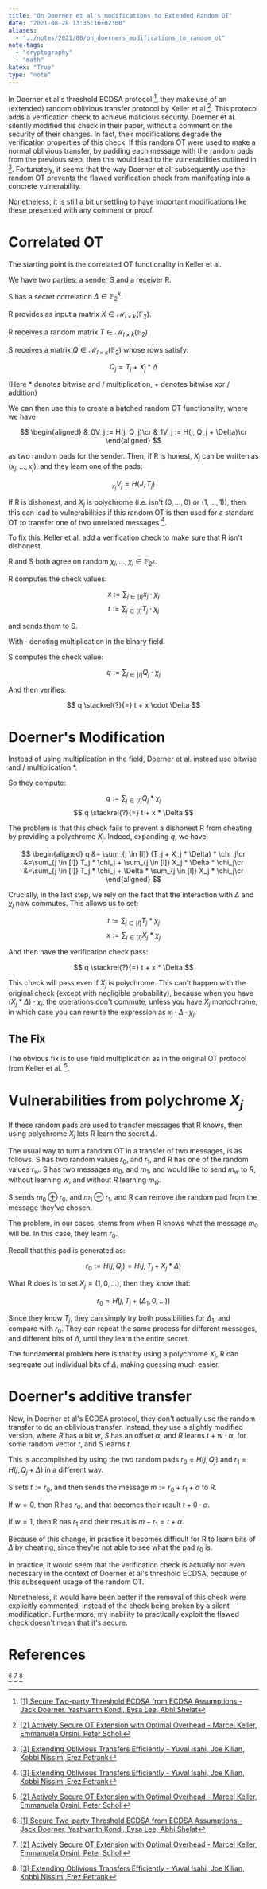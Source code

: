 ```yaml
---
title: "On Doerner et al's modifications to Extended Random OT"
date: "2021-08-28 13:35:16+02:00"
aliases:
  - "../notes/2021/08/on_doerners_modifications_to_random_ot"
note-tags:
  - "cryptography"
  - "math"
katex: "True"
type: "note"
---
```


In Doerner et al's threshold ECDSA protocol [^1], they
make use of an (extended) random oblivious transfer protocol
by Keller et al [^2]. This protocol adds a verification
check to achieve malicious security. Doerner et al. silently modified
this check in their paper, without a comment on the security
of their changes. In fact, their modifications degrade the verification
properties of this check. If this random OT were used to make
a normal oblivious transfer, by padding each message with the random
pads from the previous step, then this would lead to the vulnerabilities
outlined in [^3]. Fortunately, it seems that the way
Doerner et al. subsequently use the random OT prevents the flawed
verification check from manifesting into a concrete vulnerability.

Nonetheless, it is still a bit unsettling to have important modifications
like these presented with any comment or proof.

# Correlated OT

The starting point is the correlated OT functionality in Keller et al.

We have two parties: a sender S and a receiver R.

S has a secret correlation $\Delta \in \mathbb{F}_2^k$.

R provides as input a matrix $X \in \mathcal{M}_{l \times k}(\mathbb{F}_2)$.

R receives a random matrix $T \in \mathcal{M}_{l \times k}(\mathbb{F}_2)$

S receives a matrix $Q \in \mathcal{M}_{l \times k}(\mathbb{F}_2)$
whose rows satisfy:

$$
Q_j = T_j + X_j * \Delta
$$

(Here $*$ denotes bitwise and / multiplication, $+$ denotes bitwise xor / addition)

We can then use this to create a batched random OT functionality, where we have

$$
\begin{aligned}
&_0V_j := H(j, Q_j)\cr
&_1V_j := H(j, Q_j + \Delta)\cr
\end{aligned}
$$

as two random pads for the sender. Then, if R is honest, $X_j$ can be
written as $(x_j, \ldots, x_j)$, and they learn one of the pads:

$$
_{x_j}V_j = H(J, T_j)
$$

If R is dishonest, and $X_j$ is polychrome (i.e. isn't $(0, \ldots, 0)$
or $(1, \ldots, 1)$), then this can lead to vulnerabilities if this
random OT is then used for a standard OT to transfer one of two unrelated
messages [^3].

To fix this, Keller et al. add a verification check to make sure
that R isn't dishonest.

R and S both agree on random $\chi_i, \ldots, \chi_l \in \mathbb{F}_{2^k}$.

R computes the check values:

$$
x := \sum_{j \in [l]} x_j \cdot \chi_j
$$
$$
t := \sum_{j \in [l]} T_j \cdot \chi_j
$$

and sends them to S.

With $\cdot$ denoting multiplication in the binary field.

S computes the check value:

$$
q := \sum_{j \in [l]} Q_j \cdot \chi_j
$$

And then verifies:

$$
q \stackrel{?}{=} t + x \cdot \Delta
$$

# Doerner's Modification

Instead of using multiplication in the field, Doerner et al. instead
use bitwise and / multiplication $*$.

So they compute:

$$
q := \sum_{j \in [l]} Q_j * \chi_j
$$
$$
q \stackrel{?}{=} t + x * \Delta
$$

The problem is that this check fails to prevent a dishonest R
from cheating by providing a polychrome $X_j$. Indeed, expanding
$q$, we have:

$$
\begin{aligned}
q &= \sum_{j \in [l]} (T_j + X_j * \Delta) * \chi_j\cr
 &=\sum_{j \in [l]} T_j * \chi_j + \sum_{j \in [l]} X_j * \Delta * \chi_j\cr
 &=\sum_{j \in [l]} T_j * \chi_j + \Delta * \sum_{j \in [l]} X_j * \chi_j\cr
\end{aligned}
$$

Crucially, in the last step, we rely on the fact that the interaction
with $\Delta$ and $\chi_j$ now commutes. This allows us to set:

$$
t := \sum_{j \in [l]} T_j * \chi_j
$$
$$
x := \sum_{j \in [l]} X_j * \chi_j
$$

And then have the verification check pass:

$$
q \stackrel{?}{=} t + x * \Delta
$$

This check will pass even if $X_j$ is polychrome. This can't
happen with the original check (except with negligible probability),
because when you have $(X_j * \Delta) \cdot \chi_j$, the operations
don't commute, unless you have $X_j$ monochrome, in which case you can
rewrite the expression as $x_j \cdot \Delta \cdot \chi_j$.

## The Fix

The obvious fix is to use field multiplication as in the original
OT protocol from Keller et al. [^2].

# Vulnerabilities from polychrome $X_j$

If these random pads are used to transfer messages that R knows,
then using polychrome $X_j$ lets R learn the secret $\Delta$.

The usual way to turn a random OT in a transfer of two messages, is
as follows. S has two random values $r_0$, and $r_1$, and R has
one of the random values $r_w$. S has two messages $m_0$, and $m_1$,
and would like to send $m_w$ to $R$, without learning $w$, and without
$R$ learning $m_{\bar{w}}$.

S sends $m_0 \oplus r_0$, and $m_1 \oplus r_1$, and R can remove
the random pad from the message they've chosen.

The problem, in our cases, stems from when R knows what the message
$m_0$ will be. In this case, they learn $r_0$.

Recall that this pad is generated as:

$$
r_0 := H(j, Q_j) = H(j, T_j + X_j * \Delta)
$$

What R does is to set $X_j = (1, 0, \ldots)$, then they know that:

$$
r_0 = H(j, T_j + (\Delta_1, 0, \ldots))
$$

Since they know $T_j$, they can simply try both possibilities
for $\Delta_1$, and compare with $r_0$. They can repeat the same process
for different messages, and different bits of $\Delta$, until they
learn the entire secret.

The fundamental problem here is that by using a polychrome $X_j$, R
can segregate out individual bits of $\Delta$, making guessing
much easier.

# Doerner's additive transfer

Now, in Doerner et al's ECDSA protocol, they don't actually use
the random transfer to do an oblivious transfer. Instead, they use
a slightly modified version, where $R$ has a bit $w$, $S$ has
an offset $\alpha$, and $R$ learns $t + w \cdot \alpha$, for some
random vector $t$, and $S$ learns $t$.

This is accomplished by using the two random pads $r_0 = H(j, Q_j)$ and $r_1 = H(j, Q_j + \Delta)$
in a different way.

S sets $t := r_0$, and then sends the message $m := r_0 + r_1 + \alpha$
to R.

If $w = 0$, then R has $r_0$, and that becomes their result $t + 0 \cdot \alpha$.

If $w = 1$, then R has $r_1$ and their result is $m - r_1 = t + \alpha$.

Because of this change, in practice it becomes difficult for R
to learn bits of $\Delta$ by cheating, since they're not able to
see what the pad $r_0$ is.

In practice, it would seem that the verification check is actually
not even necessary in the context of Doerner et al's threshold ECDSA,
because of this subsequent usage of the random OT.

Nonetheless, it would have been better if the removal of this check were explicitly commented, instead of the check being broken by a silent modification.
Furthermore, my inability to practically exploit the flawed check
doesn't mean that it's secure.

# References

[^1]
[^2]
[^3]

[^1]: [[1] Secure Two-party Threshold ECDSA from ECDSA Assumptions - Jack Doerner, Yashvanth Kondi, Eysa Lee, Abhi Shelat](https://eprint.iacr.org/2018/499.pdf)
[^2]: [[2] Actively Secure OT Extension with Optimal Overhead - Marcel Keller, Emmanuela Orsini, Peter Scholl](https://link.springer.com/content/pdf/10.1007%2F978-3-662-47989-6_35.pdf)
[^3]: [[3] Extending Oblivious Transfers Efficiently - Yuval Isahi, Joe Kilian, Kobbi Nissim, Erez Petrank](https://link.springer.com/content/pdf/10.1007%2F978-3-540-45146-4_9.pdf)